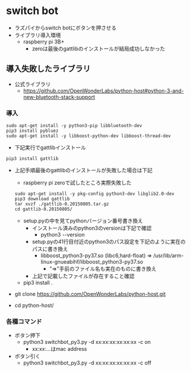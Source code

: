 # switch bot

* ラズパイからswitch botにボタンを押させる
* ライブラリ導入環境
  * raspberry pi 3B+
    * zeroは最後のgattlibのインストールが結局成功しなかった

## 導入失敗したライブラリ

* 公式ライブラリ
  * https://github.com/OpenWonderLabs/python-host#python-3-and-new-bluetooth-stack-support

### 導入

```
sudo apt-get install -y python3-pip libbluetooth-dev
pip3 install pybluez
sudo apt-get install -y libboost-python-dev libboost-thread-dev
```

* 下記実行でgattlibインストール
```
pip3 install gattlib
```

* 上記手順最後のgattlibのインストールが失敗した場合は下記
  * raspberry pi zeroで試したところ実際失敗した
  ```
  sudo apt-get install -y pkg-config python3-dev libglib2.0-dev
  pip3 download gattlib
  tar xvzf ./gattlib-0.20150805.tar.gz
  cd gattlib-0.20150805/
  ```
  
  * setup.pyの中を見てpythonバージョン番号書き換え
    * インストール済みのpython3のversionは下記で確認  
      * python3 --version
    * setup.pyの41行目付近のpython3のパス設定を下記のように実在のパスに書き換え
      * libboost_python3-py37.so (libc6,hard-float) => /usr/lib/arm-linux-gnueabihf/libboost_python3-py37.so
        * "=>"手前のファイル名も実在のものに書き換え
    * 上記で記載したファイルが存在すること確認
  * pip3 install .
* git clone https://github.com/OpenWonderLabs/python-host.git
* cd python-host/

### 各種コマンド

* ボタン押下
  * python3 switchbot_py3.py -d xx:xx:xx:xx:xx:xx -c on
    * xx:xx:...はmac address
* ボタン引く
  * python3 switchbot_py3.py -d xx:xx:xx:xx:xx:xx -c off